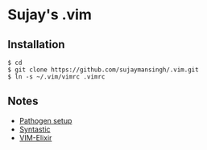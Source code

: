 # Sujay's .vim

## Installation

```
$ cd
$ git clone https://github.com/sujaymansingh/.vim.git
$ ln -s ~/.vim/vimrc .vimrc
```

## Notes

- [Pathogen setup](https://gist.github.com/romainl/9970697)
- [Syntastic](https://github.com/vim-syntastic/syntastic#222-step-2-install-syntastic-as-a-pathogen-bundle)
- [VIM-Elixir](https://github.com/elixir-lang/vim-elixir#plugin-managers)
